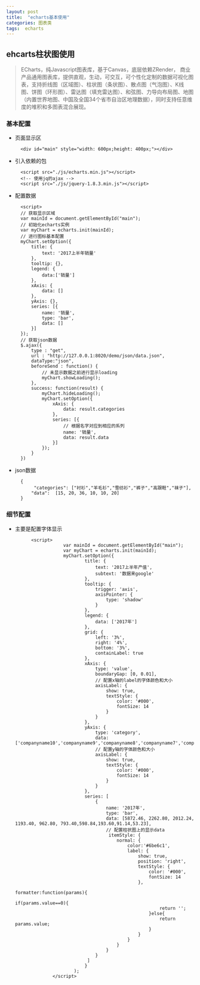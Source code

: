 ```yaml
---
layout: post
title:  "echarts基本使用"
categories: 图表类
tags:  echarts
---
```


## ehcarts柱状图使用 ##
>ECharts，纯Javascript图表库，基于Canvas，底层依赖ZRender，
>商业产品通用图表库，提供直观，生动，可交互，可个性化定制的数据可视化图表，支持折线图（区域图）、柱状图（条状图）、散点图（气泡图）、K线图、饼图（环形图）、雷达图（填充雷达图）、和弦图、力导向布局图、地图（内置世界地图、中国及全国34个省市自治区地理数据），同时支持任意维度的堆积和多图表混合展现。




### 基本配置 ###
- 页面显示区

		
		<div id="main" style="width: 600px;height: 400px;"></div>
	
- 引入依赖的包

		
		<script src="./js/echarts.min.js"></script>
		<!-- 使用jq的ajax -->
		<script src="./js/jquery-1.8.3.min.js"></script>
    	
- 配置数据

		
		<script>
		// 获取显示区域
		var mainId = document.getElementById("main");
		// 初始化echarts实例
		var myChart = echarts.init(mainId);
		// 进行图标基本配置
		myChart.setOption({
		    title: {
		        text: '2017上半年销量'
		    },
		    tooltip: {},
		    legend: {
		        data:['销量']
		    },
		    xAxis: {
		        data: []
		    },
		    yAxis: {},
		    series: [{
		        name: '销量',
		        type: 'bar',
		        data: []
		    }]
		});
		// 获取json数据
        $.ajax({
        	type : "get",
        	url : "http://127.0.0.1:8020/demo/json/data.json",
        	dataType:"json",
        	beforeSend : function() {
        		// 未显示数据之前进行显示loading
        		myChart.showLoading();
        	},
        	success: function(result) {
        		myChart.hideLoading();
	      		myChart.setOption({
			        xAxis: {
			            data: result.categories
			        },
			        series: [{
			            // 根据名字对应到相应的系列
			            name: '销量',
			            data: result.data
			        }]
			    });
        	}
        })
	</script>

- json数据

		{
	   		 "categories": ["衬衫","羊毛衫","雪纺衫","裤子","高跟鞋","袜子"],
	    	"data":  [15, 20, 36, 10, 10, 20]
		}

### 细节配置 ###

- 主要是配置字体显示

			<script>
						var mainId = document.getElementById("main");
						var myChart = echarts.init(mainId);
						myChart.setOption({
							    title: {
							        text: '2017上半年产值',
							        subtext: '数据来google'
							    },
							    tooltip: {
							        trigger: 'axis',
							        axisPointer: {
							            type: 'shadow'
							        }
							    },
							    legend: {
							        data: ['2017年']
							    },
							    grid: {
							        left: '3%',
							        right: '4%',
							        bottom: '3%',
							        containLabel: true
							    },
							    xAxis: {
							        type: 'value',
							        boundaryGap: [0, 0.01],
							        // 配置x轴的label的字体颜色和大小
							        axisLabel: {
				                        show: true,
				                        textStyle: {
				                            color: '#000',
				                            fontSize: 14
				                        }
				                    }
							    },
							    yAxis: {
							        type: 'category',
							        data: ['companyname10','companyname9','companyname8','companyname7','companyname6','companyname5','companyname4','companyname3','companyname2','companyname1'],
							        // 配置y轴的字体颜色和大小
							        axisLabel: {
				                        show: true,
				                        textStyle: {
				                            color: '#000',
				                            fontSize: 14
				                        }
				                    }
							    },
							    series: [
							        {
							            name: '2017年',
							            type: 'bar',
							            data: [5872.46, 2262.80, 2012.24, 1193.40, 962.80, 793.40,598.84,193.60,91.14,53.23],
							            // 配置柱状图上的显示data
				               			 itemStyle: {
											normal: {
												color:'#6be6c1',
												label: {
													show: true,
													position: 'right',
													textStyle: {
														color: '#000',
														fontSize: 14
													},
													formatter:function(params){
														if(params.value==0){
															return '';
														}else{
															return params.value;
														}
													}
												}
											}
										}
							        }
							   	 ]
								}
							);
					</script>
